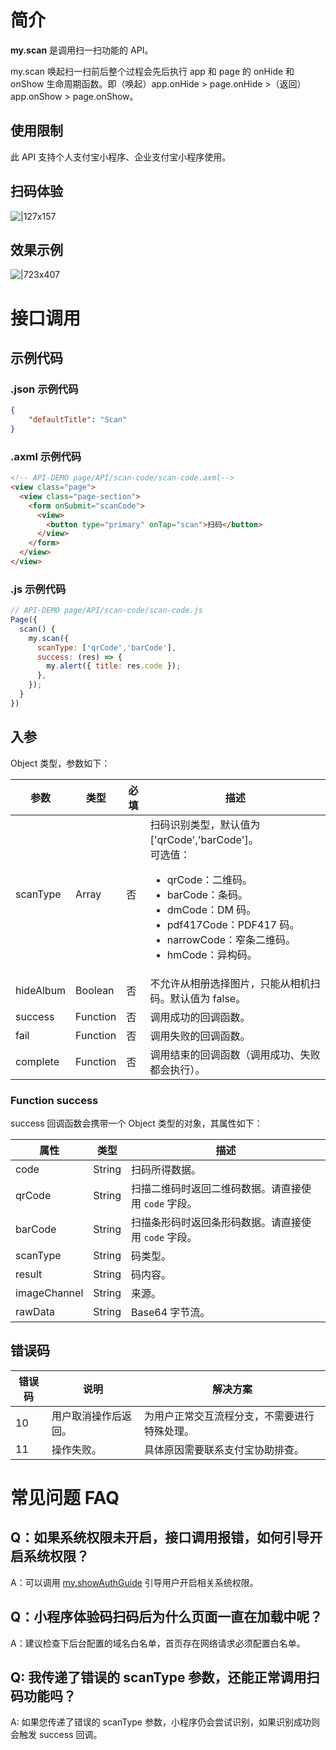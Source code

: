 # 简介
**my.scan** 是调用扫一扫功能的 API。

my.scan 唤起扫一扫前后整个过程会先后执行 app 和 page 的 onHide 和 onShow 生命周期函数。即（唤起）app.onHide > page.onHide >（返回）app.onShow > page.onShow。

## 使用限制

此 API 支持个人支付宝小程序、企业支付宝小程序使用。

## 扫码体验

![|127x157](https://gw.alipayobjects.com/zos/skylark-tools/public/files/51a1a04f6c0fb75da5344409105c54a4.jpeg#align=left&display=inline&height=157&margin=%5Bobject%20Object%5D&originHeight=157&originWidth=127&status=done&style=stroke&width=127)

## 效果示例

![|723x407](https://gw.alipayobjects.com/zos/skylark-tools/public/files/f00386c76c1deff9b8f44c36aec0bff4.png#align=left&display=inline&height=420&margin=%5Bobject%20Object%5D&originHeight=720&originWidth=1280&status=done&style=stroke&width=746)

# 接口调用

## 示例代码

### .json 示例代码
```json
{
    "defaultTitle": "Scan"
}
```

### .axml 示例代码
```html
<!-- API-DEMO page/API/scan-code/scan-code.axml-->
<view class="page">
  <view class="page-section">
    <form onSubmit="scanCode">
      <view>
        <button type="primary" onTap="scan">扫码</button>
      </view>
    </form>
  </view>
</view>
```

### .js 示例代码
```javascript
// API-DEMO page/API/scan-code/scan-code.js
Page({
  scan() {
    my.scan({
      scanType: ['qrCode','barCode'],
      success: (res) => {
        my.alert({ title: res.code });
      },
    });
  }
})
```

## 入参

Object 类型，参数如下：

| **参数**  | **类型** | **必填** | **描述**                                                     |
| --------- | -------- | -------- | ------------------------------------------------------------ |
| scanType  | Array    | 否       | 扫码识别类型，默认值为 ['qrCode','barCode']。<br />可选值：<br /><ul><li>qrCode：二维码。</li><li>barCode：条码。</li><li>dmCode：DM 码。</li><li>pdf417Code：PDF417 码。</li><li>narrowCode：窄条二维码。</li><li>hmCode：异构码。</li></ul> |
| hideAlbum | Boolean  | 否       | 不允许从相册选择图片，只能从相机扫码。默认值为 false。       |
| success   | Function | 否       | 调用成功的回调函数。                                         |
| fail      | Function | 否       | 调用失败的回调函数。                                         |
| complete  | Function | 否       | 调用结束的回调函数（调用成功、失败都会执行）。               |

### Function success

success 回调函数会携带一个 Object 类型的对象，其属性如下：

| **属性**     | **类型** | **描述**                                             |
| ------------ | -------- | ---------------------------------------------------- |
| code         | String   | 扫码所得数据。                                       |
| qrCode       | String   | 扫描二维码时返回二维码数据。请直接使用 `code` 字段。 |
| barCode      | String   | 扫描条形码时返回条形码数据。请直接使用 `code` 字段。 |
| scanType     | String   | 码类型。                                             |
| result       | String   | 码内容。                                             |
| imageChannel | String   | 来源。                                               |
| rawData      | String   | Base64 字节流。                                      |

## 错误码
| **错误码** | **说明**             | **解决方案**                                 |
| ---------- | -------------------- | -------------------------------------------- |
| 10         | 用户取消操作后返回。 | 为用户正常交互流程分支，不需要进行特殊处理。 |
| 11         | 操作失败。           | 具体原因需要联系支付宝协助排查。             |

# 常见问题 FAQ

## Q：如果系统权限未开启，接口调用报错，如何引导开启系统权限？
A：可以调用 [my.showAuthGuide](https://opendocs.alipay.com/mini/api/show-auth-guide) 引导用户开启相关系统权限。

## Q：小程序体验码扫码后为什么页面一直在加载中呢？
A：建议检查下后台配置的域名白名单，首页存在网络请求必须配置白名单。

## Q: 我传递了错误的 scanType 参数，还能正常调用扫码功能吗？
A: 如果您传递了错误的 scanType 参数，小程序仍会尝试识别，如果识别成功则会触发 success 回调。
